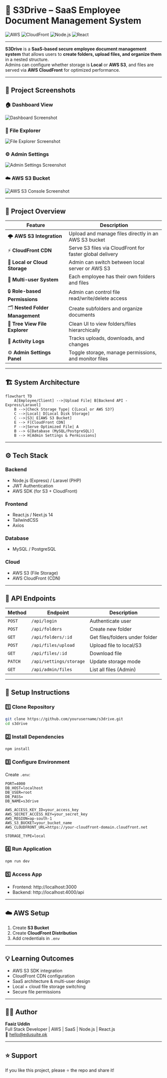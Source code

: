 # 🚀 S3Drive – SaaS Employee Document Management System

![AWS](https://img.shields.io/badge/AWS%20S3-%23FF9900.svg?&style=for-the-badge&logo=amazon-aws&logoColor=white)
![CloudFront](https://img.shields.io/badge/CloudFront-%23FF9900.svg?&style=for-the-badge&logo=amazonaws&logoColor=white)
![Node.js](https://img.shields.io/badge/Node.js-43853D?style=for-the-badge&logo=node-dot-js&logoColor=white)
![React](https://img.shields.io/badge/React-20232A?style=for-the-badge&logo=react&logoColor=61DAFB)

---

**S3Drive** is a **SaaS-based secure employee document management system** that allows users to **create folders, upload files, and organize them** in a nested structure.  
Admins can configure whether storage is **Local** or **AWS S3**, and files are served via **AWS CloudFront** for optimized performance.

---

## 📸 Project Screenshots

### 🏠 Dashboard View
![Dashboard Screenshot](./assets/dashboard.png)

### 📂 File Explorer
![File Explorer Screenshot](./assets/upload-folder.png)

### ⚙️ Admin Settings
![Admin Settings Screenshot](./assets/admin-settings.png)

### ☁️ AWS S3 Bucket
![AWS S3 Console Screenshot](./assets/aws-console.png)

---

## 🧠 Project Overview

| Feature | Description |
|----------|--------------|
| 🌩️ **AWS S3 Integration** | Upload and manage files directly in an AWS S3 bucket |
| ⚡ **CloudFront CDN** | Serve S3 files via CloudFront for faster global delivery |
| 🧰 **Local or Cloud Storage** | Admin can switch between local server or AWS S3 |
| 👥 **Multi-user System** | Each employee has their own folders and files |
| 🔒 **Role-based Permissions** | Admin can control file read/write/delete access |
| 🗂️ **Nested Folder Management** | Create subfolders and organize documents |
| 📂 **Tree View File Explorer** | Clean UI to view folders/files hierarchically |
| 🧾 **Activity Logs** | Tracks uploads, downloads, and changes |
| ⚙️ **Admin Settings Panel** | Toggle storage, manage permissions, and monitor files |

---

## 🏗️ System Architecture

```mermaid
flowchart TD
    A[Employee/Client] -->|Upload File| B[Backend API - Express/Laravel]
    B -->|Check Storage Type| C{Local or AWS S3?}
    C -->|Local| D[Local Disk Storage]
    C -->|S3| E[AWS S3 Bucket]
    E --> F[CloudFront CDN]
    F -->|Serve Optimized File| A
    B --> G[Database (MySQL/PostgreSQL)]
    B --> H[Admin Settings & Permissions]
```

---

## ⚙️ Tech Stack

### Backend
- Node.js (Express) / Laravel (PHP)
- JWT Authentication
- AWS SDK (for S3 + CloudFront)

### Frontend
- React.js / Next.js 14
- TailwindCSS
- Axios

### Database
- MySQL / PostgreSQL

### Cloud
- AWS S3 (File Storage)
- AWS CloudFront (CDN)

---

## 🧩 API Endpoints

| Method | Endpoint | Description |
|---------|-----------|-------------|
| `POST` | `/api/login` | Authenticate user |
| `POST` | `/api/folders` | Create new folder |
| `GET` | `/api/folders/:id` | Get files/folders under folder |
| `POST` | `/api/files/upload` | Upload file to local/S3 |
| `GET` | `/api/files/:id` | Download file |
| `PATCH` | `/api/settings/storage` | Update storage mode |
| `GET` | `/api/admin/files` | List all files (Admin) |

---

## 🧰 Setup Instructions

### 1️⃣ Clone Repository
```bash
git clone https://github.com/yourusername/s3drive.git
cd s3drive
```

### 2️⃣ Install Dependencies
```bash
npm install
```

### 3️⃣ Configure Environment
Create `.env`:
```env
PORT=4000
DB_HOST=localhost
DB_USER=root
DB_PASS=
DB_NAME=s3drive

AWS_ACCESS_KEY_ID=your_access_key
AWS_SECRET_ACCESS_KEY=your_secret_key
AWS_REGION=ap-south-1
AWS_S3_BUCKET=your_bucket_name
AWS_CLOUDFRONT_URL=https://your-cloudfront-domain.cloudfront.net

STORAGE_TYPE=local
```

### 4️⃣ Run Application
```bash
npm run dev
```

### 5️⃣ Access App
- Frontend: http://localhost:3000
- Backend: http://localhost:4000/api

---

## ☁️ AWS Setup

1. Create **S3 Bucket**
2. Create **CloudFront Distribution**
3. Add credentials in `.env`

---

## 💡 Learning Outcomes

- AWS S3 SDK integration
- CloudFront CDN configuration
- SaaS architecture & multi-user design
- Local + cloud file storage switching
- Secure file permissions

---

## 🧑‍💻 Author

**Faaiz Uddin**  
Full Stack Developer | AWS | SaaS | Node.js | React.js  
📧 hello@edusuite.pk

---

## ⭐ Support

If you like this project, please ⭐ the repo and share it!
